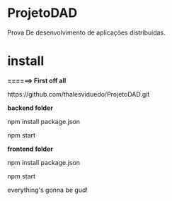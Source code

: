 # ProjetoDAD
Prova De desenvolvimento de aplicações distribuidas.


<h1>install</h1>
<b><p>======> First off all</p></b>
https://github.com/thalesviduedo/ProjetoDAD.git

<b><p>backend folder</p></b>
<p>npm install package.json</p>
<p>npm start</p>

<b><p>frontend folder</p></b>
<p>npm install package.json</p>
<p>npm start</p>

everything's gonna be gud!
